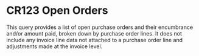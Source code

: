# CR123 Open Orders

This query provides a list of open purchase orders and their encumbrance and/or amount paid, broken down by purchase order lines. 
It does not include any invoice line data not attached to a purchase order line and adjustments made at the invoice level.

